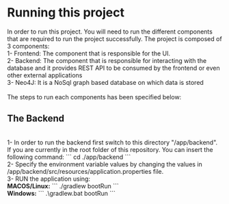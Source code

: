 # Running this project
In order to run this project. You will need to run the different components that are required to run the project successfully. The project is composed of 3 components:
<br/>
1- Frontend: The component that is responsible for the UI.
<br/>
2- Backend: The component that is responsible for interacting with the database and it provides REST API to be consumed by the frontend or even other external applications
<br/>
3- Neo4J: It is a NoSql graph based database on which data is stored
<br/>
<br/>
The steps to run each components has been specified below:
<br/>
## The Backend
<br/>
1- In order to run the backend first switch to this directory "/app/backend".
If you are currently in the root folder of this repository. You can insert the following command:
```
cd ./app/backend
```
<br/>
2- Specify the environment variable values by changing the values in /app/backend/src/resources/application.properties file.
<br/>
3- RUN the application using:
<br/>
<strong>MACOS/Linux:</strong> 
```
./gradlew bootRun
```
<br/>
<strong>Windows:</strong> 
```
.\gradlew.bat bootRun
```
